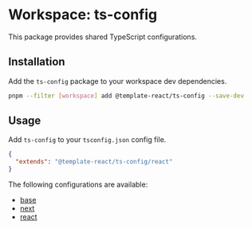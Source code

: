 # Workspace: ts-config

This package provides shared TypeScript configurations.

## Installation

Add the `ts-config` package to your workspace dev dependencies.

```sh
pnpm --filter [workspace] add @template-react/ts-config --save-dev
```

## Usage

Add `ts-config` to your `tsconfig.json` config file.

```json
{
  "extends": "@template-react/ts-config/react"
}
```

The following configurations are available:

- [base](./base.json)
- [next](./next.json)
- [react](./react.json)
